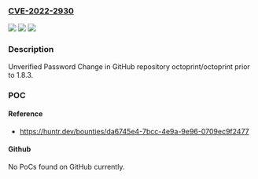 ### [CVE-2022-2930](https://cve.mitre.org/cgi-bin/cvename.cgi?name=CVE-2022-2930)
![](https://img.shields.io/static/v1?label=Product&message=octoprint%2Foctoprint&color=blue)
![](https://img.shields.io/static/v1?label=Version&message=n%2Fa&color=blue)
![](https://img.shields.io/static/v1?label=Vulnerability&message=CWE-620%20Unverified%20Password%20Change&color=brighgreen)

### Description

Unverified Password Change in GitHub repository octoprint/octoprint prior to 1.8.3.

### POC

#### Reference
- https://huntr.dev/bounties/da6745e4-7bcc-4e9a-9e96-0709ec9f2477

#### Github
No PoCs found on GitHub currently.

